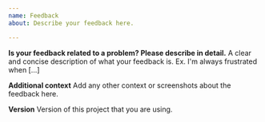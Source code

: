 ```yaml
---
name: Feedback
about: Describe your feedback here.

---
```


**Is your feedback related to a problem? Please describe in detail.**
A clear and concise description of what your feedback is. Ex. I'm always frustrated when [...]

**Additional context**
Add any other context or screenshots about the feedback here.

**Version**
Version of this project that you are using.
